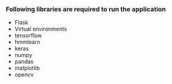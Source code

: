 ### Following libraries are required to run the application

* Flask 
* Virtual environments 
* tensorflow
* hmmlearn 
* keras
* numpy 
* pandas
* matplotlib
* opencv

